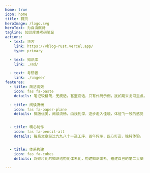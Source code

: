 ```yaml
---
home: true
icon: home
title: 首页
heroImage: /logo.svg
heroText: 为自由献诗
tagline: 知识库兼考研笔记
actions:
  - text: 博客
    link: https://vblog-rust.vercel.app/
    type: primary

  - text: 知识库
    link: ./md/

  - text: 考研者
    link: ./ungee/
features:
  - title: 简洁高效
    icon: fas fa-paste
    details: 笔记较精简，无废话，甚至没话，只有代码示例，犹如期末复习重点。

  - title: 阅读流畅
    icon: fas fa-paper-plane
    details: 排版优美，阅读流畅。由浅到深，逐步走入佳境，体验飞一般的感觉


  - title: 精心制作
    icon: fas fa-pencil-alt
    details: 每篇文章经过九九八十一道工序，百年传承，匠心打造，独特体验。


  - title: 体系构建
    icon: fas fa-cubes
    details: 将碎片化的知识结构化体系化，构建知识体系，搭建自己的第二大脑

---
```

